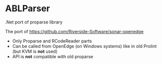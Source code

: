 # ABLParser
.Net port of proparse library

The port of https://github.com/Riverside-Software/sonar-openedge

* Only Proparse and RCodeReader parts
* Can be called from OpenEdge (on Windows systems) like in old Prolint (but KVM is **not** used)
* API is **not** compatible with old proparse
